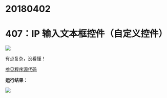 # 20180402

# 407：IP 输入文本框控件（自定义控件）

<img src="http://image.renkaigis.com/keepcoding/2018040201.png">

有点复杂，没看懂！

<a href="https://github.com/renkaigis/KeepCoding/tree/master/2018/04/02" target="_blank">参见程序源代码</a>

**运行结果：**

<img src="http://image.renkaigis.com/keepcoding/2018040202.png">